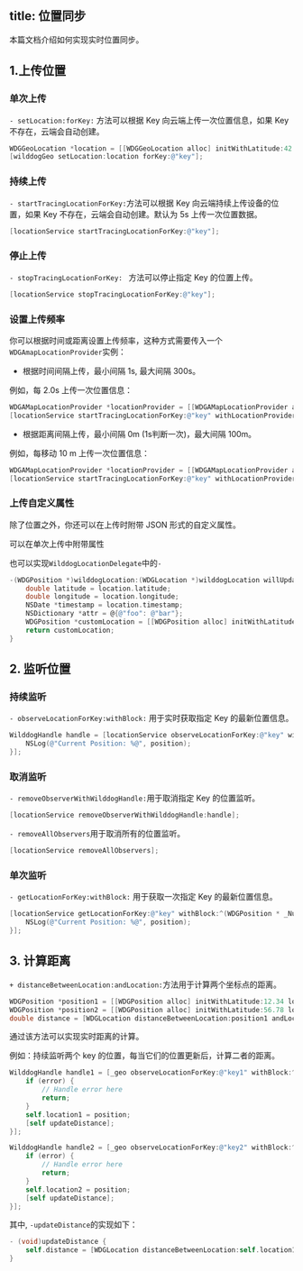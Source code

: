 title: 位置同步
---

本篇文档介绍如何实现实时位置同步。

## 1.上传位置

### 单次上传

`- setLocation:forKey:` 方法可以根据 Key 向云端上传一次位置信息，如果 Key 不存在，云端会自动创建。

```objectivec
WDGGeoLocation *location = [[WDGGeoLocation alloc] initWithLatitude:42.0 longitude:100.0];
[wilddogGeo setLocation:location forKey:@"key"];
```

### 持续上传

`- startTracingLocationForKey:`方法可以根据 Key 向云端持续上传设备的位置，如果 Key 不存在，云端会自动创建。默认为 5s 上传一次位置数据。

```objectivec
[locationService startTracingLocationForKey:@"key"];
```

### 停止上传

`- stopTracingLocationForKey: ` 方法可以停止指定 Key 的位置上传。

```objectivec
[locationService stopTracingLocationForKey:@"key"];
```

### 设置上传频率

你可以根据时间或距离设置上传频率，这种方式需要传入一个`WDGAmapLocationProvider`实例：

- 根据时间间隔上传，最小间隔 1s, 最大间隔 300s。

例如，每 2.0s 上传一次位置信息：

```objectivec
WDGAMapLocationProvider *locationProvider = [[WDGAMapLocationProvider alloc] initWithTimeInterval:2.0];
[locationService startTracingLocationForKey:@"key" withLocationProvider:locationProvider];
```

- 根据距离间隔上传，最小间隔 0m (1s判断一次)，最大间隔 100m。

例如，每移动 10 m 上传一次位置信息：

```objectivec
WDGAMapLocationProvider *locationProvider = [[WDGAMapLocationProvider alloc] initWithDistance:10.0];
[locationService startTracingLocationForKey:@"key" withLocationProvider:locationProvider];
```



### 上传自定义属性

除了位置之外，你还可以在上传时附带 JSON 形式的自定义属性。

可以在单次上传中附带属性

也可以实现`WilddogLocationDelegate`中的`- `

```objectivec
-(WDGPosition *)wilddogLocation:(WDGLocation *)wilddogLocation willUpdateLocation:(WDGPosition *)location ForKey:(NSString *)key {
    double latitude = location.latitude;
    double longitude = location.longitude;
    NSDate *timestamp = location.timestamp;
    NSDictionary *attr = @{@"foo": @"bar"};
    WDGPosition *customLocation = [[WDGPosition alloc] initWithLatitude:latitude longitude:longitude timestamp:timestamp customAttributes:attr];
    return customLocation;
}
```


## 2. 监听位置

### 持续监听
`- observeLocationForKey:withBlock:`  用于实时获取指定 Key 的最新位置信息。

```objectivec
WilddogHandle handle = [locationService observeLocationForKey:@"key" withBlock:^(WDGPosition * _Nullable position, NSError * _Nullable error) {
    NSLog(@"Current Position: %@", position);
}];
```



### 取消监听

`- removeObserverWithWilddogHandle:`用于取消指定 Key 的位置监听。

```objectivec
[locationService removeObserverWithWilddogHandle:handle];
```

`- removeAllObservers`用于取消所有的位置监听。

```objectivec
[locationService removeAllObservers];
```



### 单次监听

`- getLocationForKey:withBlock:`  用于获取一次指定 Key 的最新位置信息。

```objectivec
[locationService getLocationForKey:@"key" withBlock:^(WDGPosition * _Nullable position, NSError * _Nullable error) {
    NSLog(@"Current Position: %@", position);
}];
```



## 3. 计算距离

`+ distanceBetweenLocation:andLocation:`方法用于计算两个坐标点的距离。

```objectivec
WDGPosition *position1 = [[WDGPosition alloc] initWithLatitude:12.34 longitude:56.78];
WDGPosition *position2 = [[WDGPosition alloc] initWithLatitude:56.78 longitude:90.12];
double distance = [WDGLocation distanceBetweenLocation:position1 andLocation:position2];
```

通过该方法可以实现实时距离的计算。

例如：持续监听两个 key 的位置，每当它们的位置更新后，计算二者的距离。

```objectivec
WilddogHandle handle1 = [_geo observeLocationForKey:@"key1" withBlock:^(WDGPosition * _Nullable position, NSError * _Nullable error) {
    if (error) {
        // Handle error here
        return;
    }
    self.location1 = position;
    [self updateDistance];
}];

WilddogHandle handle2 = [_geo observeLocationForKey:@"key2" withBlock:^(WDGPosition * _Nullable position, NSError * _Nullable error) {
    if (error) {
        // Handle error here
        return;
    }
    self.location2 = position;
    [self updateDistance];
}];
```
其中, `-updateDistance`的实现如下：

 ```objectivec
 - (void)updateDistance {
     self.distance = [WDGLocation distanceBetweenLocation:self.location1 andLocation:self.location2];
 }
 ```